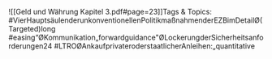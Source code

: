 
![[Geld und Währung Kapitel 3.pdf#page=23]]Tags & Topics:
   #VierHauptsäulenderunkonventionellenPolitikmaßnahmenderEZBimDetailØ(Targeted)long
   #easing“ØKommunikation„forwardguidance"ØLockerungderSicherheitsanforderungen24
   #LTROØAnkaufprivateroderstaatlicherAnleihen:„quantitative